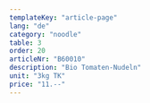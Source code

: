 ```yaml
---
templateKey: "article-page"
lang: "de"
category: "noodle"
table: 3
order: 20
articleNr: "B60010"
description: "Bio Tomaten-Nudeln"
unit: "3kg TK"
price: "11.--"
---
```

